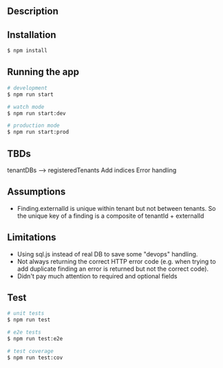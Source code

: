 ## Description


## Installation

```bash
$ npm install
```

## Running the app

```bash
# development
$ npm run start

# watch mode
$ npm run start:dev

# production mode
$ npm run start:prod
```
## TBDs
tenantDBs --> registeredTenants
Add indices
Error handling

## Assumptions
* Finding.externalId is unique within tenant but not between tenants. So the unique key of a finding is a composite of tenantId + externalId

## Limitations
* Using sql.js instead of real DB to save some "devops" handling.
* Not always returning the correct HTTP error code (e.g. when trying to add duplicate finding an error is returned but not the correct code).
* Didn't pay much attention to required and optional fields

## Test

```bash
# unit tests
$ npm run test

# e2e tests
$ npm run test:e2e

# test coverage
$ npm run test:cov
```
